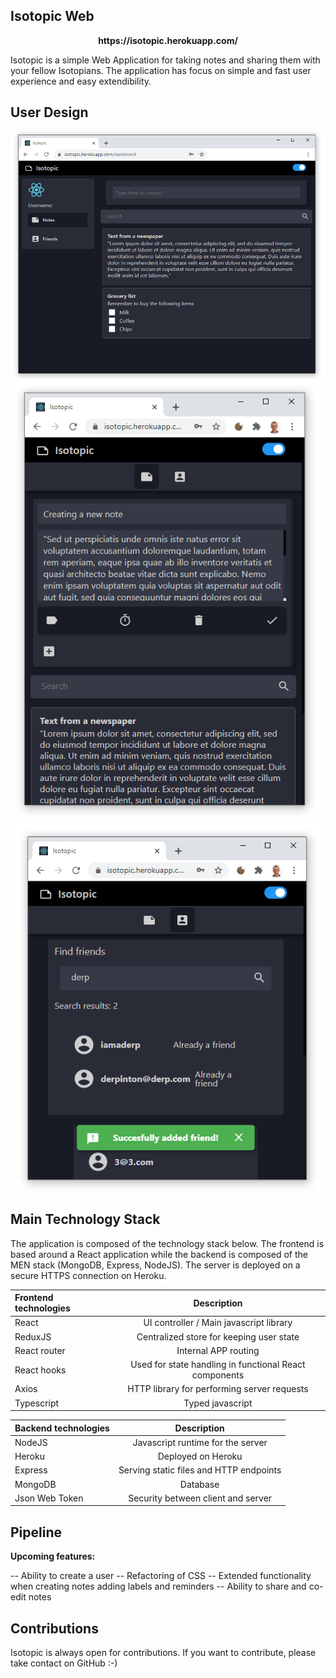## Isotopic Web

<p align="center"><b>https://isotopic.herokuapp.com/</b></p>

Isotopic is a simple Web Application for taking notes and sharing them with your fellow Isotopians. The application has focus on simple and fast user experience and easy extendibility.

## User Design

<img src="https://github.com/suekdroid/Isotopic-client/blob/main/src/assets/UI1.PNG">
<img src="https://github.com/suekdroid/Isotopic-client/blob/main/src/assets/UIDarkMobile.PNG">
<img src="https://github.com/suekdroid/Isotopic-client/blob/main/src/assets/UIDarkAddFriend.PNG">

## Main Technology Stack

The application is composed of the technology stack below. The frontend is based around a React application while the backend is composed of the MEN stack (MongoDB, Express, NodeJS). The server is deployed on a secure HTTPS connection on Heroku.

| Frontend technologies |                      Description                       |
| :-------------------- | :----------------------------------------------------: |
| React                 |        UI controller / Main javascript library         |
| ReduxJS               |        Centralized store for keeping user state        |
| React router          |                  Internal APP routing                  |
| React hooks           | Used for state handling in functional React components |
| Axios                 |      HTTP library for performing server requests       |
| Typescript            |                    Typed javascript                    |

| Backend technologies |               Description               |
| :------------------- | :-------------------------------------: |
| NodeJS               |    Javascript runtime for the server    |
| Heroku               |           Deployed on Heroku            |
| Express              | Serving static files and HTTP endpoints |
| MongoDB              |                Database                 |
| Json Web Token       |   Security between client and server    |

## Pipeline

<p>
  <strong>Upcoming features: </strong>
</p>

-- Ability to create a user
-- Refactoring of CSS
-- Extended functionality when creating notes adding labels and reminders
-- Ability to share and co-edit notes

## Contributions

Isotopic is always open for contributions. If you want to contribute, please take contact on GitHub :-)
